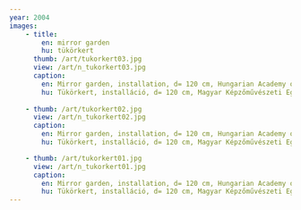 ```yaml
---
year: 2004
images:
    - title: 
        en: mirror garden
        hu: tükörkert
      thumb: /art/tukorkert03.jpg
      view: /art/n_tukorkert03.jpg
      caption: 
        en: Mirror garden, installation, d= 120 cm, Hungarian Academy of Fine Arts, Degree Exhibition 2004
        hu: Tükörkert, installáció, d= 120 cm, Magyar Képzőművészeti Egyetem, Diploma kiállítás 2004
      
    - thumb: /art/tukorkert02.jpg
      view: /art/n_tukorkert02.jpg
      caption: 
        en: Mirror garden, installation, d= 120 cm, Hungarian Academy of Fine Arts, Degree Exhibition 2004
        hu: Tükörkert, installáció, d= 120 cm, Magyar Képzőművészeti Egyetem, Diploma kiállítás 2004

    - thumb: /art/tukorkert01.jpg
      view: /art/n_tukorkert01.jpg
      caption: 
        en: Mirror garden, installation, d= 120 cm, Hungarian Academy of Fine Arts, Degree Exhibition 2004
        hu: Tükörkert, installáció, d= 120 cm, Magyar Képzőművészeti Egyetem, Diploma kiállítás 2004
---
```

